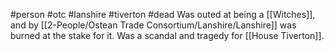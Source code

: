 #person #otc #lanshire #tiverton #dead
Was outed at being a [[Witches]], and by [[2-People/Ostean Trade Consortium/Lanshire/Lanshire]] was burned at the stake for it.  Was a scandal and tragedy for [[House Tiverton]].